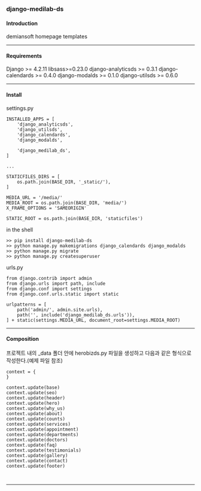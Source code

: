 ### django-medilab-ds

#### Introduction 
demiansoft homepage templates


---
#### Requirements

Django >= 4.2.11
libsass>=0.23.0
django-analyticsds >= 0.3.1
django-calendards >= 0.4.0
django-modalds >= 0.1.0
django-utilsds >= 0.6.0


---
#### Install

settings.py  
```  
INSTALLED_APPS = [    
    'django_analyticsds',  
	'django_utilsds',  
	'django_calendards',  
	'django_modalds', 
	
	'django_medilab_ds',
]

...

STATICFILES_DIRS = [
    os.path.join(BASE_DIR, '_static/'),
]

MEDIA_URL = '/media/'  
MEDIA_ROOT = os.path.join(BASE_DIR, 'media/')  
X_FRAME_OPTIONS = 'SAMEORIGIN'  
  
STATIC_ROOT = os.path.join(BASE_DIR, 'staticfiles') 

```

in the shell
```
>> pip install django-medilab-ds
>> python manage.py makemigrations django_calendards django_modalds
>> python manage.py migrate
>> python manage.py createsuperuser
```


urls.py
```
from django.contrib import admin  
from django.urls import path, include  
from django.conf import settings  
from django.conf.urls.static import static  
  
urlpatterns = [  
    path('admin/', admin.site.urls),  
    path('', include('django_medilab_ds.urls')),  
] + static(settings.MEDIA_URL, document_root=settings.MEDIA_ROOT)
```

---
#### Composition

프로젝트 내의 \_data 폴더 안에 herobizds.py 파일을 생성하고 다음과 같은 형식으로 작성한다.(예제 파일 참조)

```
context = {
}

context.update(base)
context.update(seo)
context.update(header)
context.update(hero)
context.update(why_us)
context.update(about)
context.update(counts)
context.update(services)
context.update(appointment)
context.update(departments)
context.update(doctors)
context.update(faq)
context.update(testimonials)
context.update(gallery)
context.update(contact)
context.update(footer)



```
---

